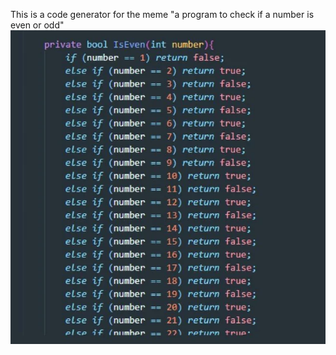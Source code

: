 This is a code generator for the meme "a program to check if a number is even or odd"
![alt "a program to check if a number is even or odd" the meme ](https://github.com/AbdullahElsheshtawy/uglyCodeGen/blob/main/meme.jpeg)
